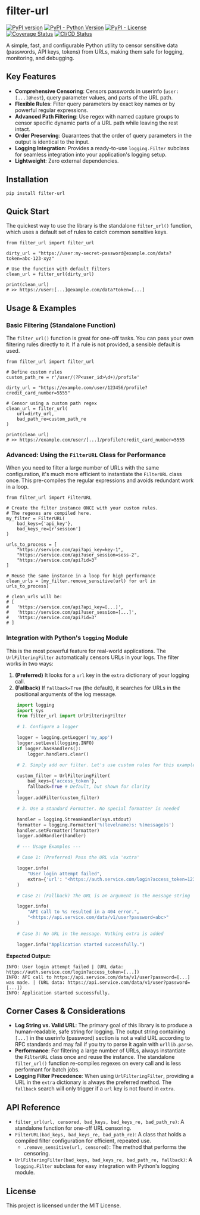 filter-url
==========

[![PyPI version](https://img.shields.io/pypi/v/filter-url.svg)](https://pypi.org/project/filter-url/)
[![PyPI - Python Version](https://img.shields.io/pypi/pyversions/filter-url.svg)](https://pypi.org/project/filter-url/)
[![PyPI - License](https://img.shields.io/pypi/l/filter-url.svg)](https://pypi.org/project/filter-url/)
[![Coverage Status](https://coveralls.io/repos/github/alexsemenyaka/filter-url/badge.svg?branch=main)](https://coveralls.io/github/alexsemenyaka/filter-url?branch=main)
[![CI/CD Status](https://github.com/alexsemenyaka/filter-url/actions/workflows/ci.yml/badge.svg)](https://github.com/alexsemenyaka/filter-url/actions/workflows/ci.yml)

A simple, fast, and configurable Python utility to censor sensitive data (passwords, API keys, tokens) from URLs, making them safe for logging, monitoring, and debugging.

Key Features
------------

* **Comprehensive Censoring**: Censors passwords in userinfo (`user:[...]@host`), query parameter values, and parts of the URL path.
* **Flexible Rules**: Filter query parameters by exact key names or by powerful regular expressions.
* **Advanced Path Filtering**: Use regex with named capture groups to censor specific dynamic parts of a URL path while leaving the rest intact.
* **Order Preserving**: Guarantees that the order of query parameters in the output is identical to the input.
* **Logging Integration**: Provides a ready-to-use `logging.Filter` subclass for seamless integration into your application's logging setup.
* **Lightweight**: Zero external dependencies.

Installation
------------

    pip install filter-url

Quick Start
-----------

The quickest way to use the library is the standalone `filter_url()` function, which uses a default set of rules to catch common sensitive keys.

    from filter_url import filter_url

    dirty_url = "https://user:my-secret-password@example.com/data?token=abc-123-xyz"

    # Use the function with default filters
    clean_url = filter_url(dirty_url)

    print(clean_url)
    # >> https://user:[...]@example.com/data?token=[...]

Usage & Examples
----------------

### Basic Filtering (Standalone Function)

The `filter_url()` function is great for one-off tasks. You can pass your own filtering rules directly to it. If a rule is not provided, a sensible default is used.

    from filter_url import filter_url

    # Define custom rules
    custom_path_re = r'/user/(?P<user_id>\d+)/profile'

    dirty_url = "https://example.com/user/123456/profile?credit_card_number=5555"

    # Censor using a custom path regex
    clean_url = filter_url(
        url=dirty_url,
        bad_path_re=custom_path_re
    )

    print(clean_url)
    # >> https://example.com/user/[...]/profile?credit_card_number=5555

### Advanced: Using the `FilterURL` Class for Performance

When you need to filter a large number of URLs with the same configuration, it's much more efficient to instantiate the `FilterURL` class once. This pre-compiles the regular expressions and avoids redundant work in a loop.

    from filter_url import FilterURL

    # Create the filter instance ONCE with your custom rules.
    # The regexes are compiled here.
    my_filter = FilterURL(
        bad_keys={'api_key'},
        bad_keys_re=[r'session']
    )

    urls_to_process = [
        "https://service.com/api?api_key=key-1",
        "https://service.com/api?user_session=sess-2",
        "https://service.com/api?id=3"
    ]

    # Reuse the same instance in a loop for high performance
    clean_urls = [my_filter.remove_sensitive(url) for url in urls_to_process]

    # clean_urls will be:
    # [
    #   'https://service.com/api?api_key=[...]',
    #   'https://service.com/api?user_session=[...]',
    #   'https://service.com/api?id=3'
    # ]

### Integration with Python's `logging` Module

This is the most powerful feature for real-world applications. The `UrlFilteringFilter` automatically censors URLs in your logs. The filter works in two ways:
1. **(Preferred)** It looks for a `url` key in the `extra` dictionary of your logging call.
2. **(Fallback)** If `fallback=True` (the default), it searches for URLs in the positional arguments of the log message.


```python
    import logging
    import sys
    from filter_url import UrlFilteringFilter

    # 1. Configure a logger

    logger = logging.getLogger('my_app')
    logger.setLevel(logging.INFO)
    if logger.hasHandlers():
        logger.handlers.clear()

    # 2. Simply add our filter. Let's use custom rules for this example

    custom_filter = UrlFilteringFilter(
        bad_keys={'access_token'},
        fallback=True # Default, but shown for clarity
    )
    logger.addFilter(custom_filter)

    # 3. Use a standard Formatter. No special formatter is needed

    handler = logging.StreamHandler(sys.stdout)
    formatter = logging.Formatter('%(levelname)s: %(message)s')
    handler.setFormatter(formatter)
    logger.addHandler(handler)

    # --- Usage Examples ---

    # Case 1: (Preferred) Pass the URL via 'extra'

    logger.info(
        "User login attempt failed",
        extra={'url': "<https://auth.service.com/login?access_token=12345"}>
    )

    # Case 2: (Fallback) The URL is an argument in the message string

    logger.info(
        "API call to %s resulted in a 404 error.",
        "<https://api.service.com/data/v1/user?password=abc>"
    )

    # Case 3: No URL in the message. Nothing extra is added

    logger.info("Application started successfully.")
```

**Expected Output:**

    INFO: User login attempt failed | (URL data: https://auth.service.com/login?access_token=[...])
    INFO: API call to https://api.service.com/data/v1/user?password=[...] was made. | (URL data: https://api.service.com/data/v1/user?password=[...])
    INFO: Application started successfully.

Corner Cases & Considerations
-----------------------------

* **Log String vs. Valid URL**: The primary goal of this library is to produce a human-readable, safe string for logging. The output string containing `[...]` in the userinfo (password) section is not a valid URL according to RFC standards and may fail if you try to parse it again with `urllib.parse`.
* **Performance**: For filtering a large number of URLs, always instantiate the `FilterURL` class once and reuse the instance. The standalone `filter_url()` function re-compiles regexes on every call and is less performant for batch jobs.
* **Logging Filter Precedence**: When using `UrlFilteringFilter`, providing a URL in the `extra` dictionary is always the preferred method. The `fallback` search will only trigger if a `url` key is not found in `extra`.

API Reference
-------------

* `filter_url(url, censored, bad_keys, bad_keys_re, bad_path_re)`: A standalone function for one-off URL censoring.
* `FilterURL(bad_keys, bad_keys_re, bad_path_re)`: A class that holds a compiled filter configuration for efficient, repeated use.
  * `.remove_sensitive(url, censored)`: The method that performs the censoring.
* `UrlFilteringFilter(bad_keys, bad_keys_re, bad_path_re, fallback)`: A `logging.Filter` subclass for easy integration with Python's logging module.

License
-------

This project is licensed under the MIT License.
